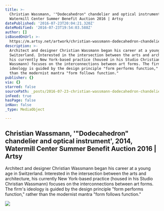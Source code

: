 ```yaml
---
title: >-
  Christian Wassmann, '"Dodecahedron" chandelier and optical instrument', 2014,
  Watermill Center Summer Benefit Auction 2016 | Artsy
datePublished: '2016-07-23T20:04:21.320Z'
dateModified: '2016-07-23T19:54:03.588Z'
author: []
isBasedOnUrl: >-
  https://m.artsy.net/artwork/christian-wassmann-dodecahedron-chandelier-and-optical-instrument
description: >-
  Architect and designer Christian Wassmann began his career at a young age in
  Switzerland. Interested in the intersection between the arts and architecture,
  his currently New York-based practice (housed in his Studio Christian
  Wassmann) focuses on the interconnections between art forms. The firm's
  ideology is guided by the design principle "form performs function," rather
  than the modernist mantra "form follows function."
publisher: {}
via: {}
starred: false
sourcePath: _posts/2016-07-23-christian-wassmann-dodecahedron-chandelier-and-optical-i.md
inFeed: true
hasPage: false
inNav: false
_type: MediaObject

---
```

<article style=""><h1>Christian Wassmann, '"Dodecahedron" chandelier and optical instrument', 2014, Watermill Center Summer Benefit Auction 2016 | Artsy</h1><p>Architect and designer Christian Wassmann began his career at a young age in Switzerland. Interested in the intersection between the arts and architecture, his currently New York-based practice (housed in his Studio Christian Wassmann) focuses on the interconnections between art forms. The firm's ideology is guided by the design principle "form performs function," rather than the modernist mantra "form follows function."</p><img src="https://d32dm0rphc51dk.cloudfront.net/jDtysbjBMEeKwlFowqiGyQ/large.jpg" /></article>